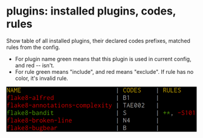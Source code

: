 # **plugins**: installed plugins, codes, rules

Show table of all installed plugins, their declared codes prefixes, matched rules from the config.

+ For plugin name green means that this plugin is used in current config, and red -- isn't.
+ For rule green means "include", and red means "exclude". If rule has no color, it's invalid rule.

![example of the command output](../../assets/plugins.png)
